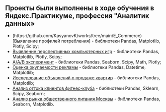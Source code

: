 ## Проекты были выполнены в ходе обучения в Яндекс.Практикуме, профессия "Аналитик данных»

<ul>
<li>(https://github.com/KasyanovK/works/tree/main/E_Commerce)[Выявление профилей потребления] - библиотеки Pandas, Matplotlib, Plotly, Scipy;</li>
<li><a href = « https://github.com/KasyanovK/works/tree/main/Games»>Выявление перспективных компьютерных игр</a> - библиотеки Pandas, Matplotlib, Plotly, Scipy;</li>
<li><a href = « https://github.com/KasyanovK/works/tree/main/abtest»>A/A/B эксперимент</a> - библиотеки Pandas, Seaborn, Scipy, Math, Plotly;</li>

<li><a href = « https://github.com/KasyanovK/works/tree/main/roi_ltv_cac»>Оценка окупаемости рекламы</a> - библиотеки Pandas, Datetime, Matplotlib;</li>

<li><a href = « https://github.com/KasyanovK/works/tree/main/real_estate»>Исследование объявлений о продаже квартир</a> - библиотеки Pandas, Matplotlib;</li>

<li><a href = « https://github.com/KasyanovK/works/tree/main/churn»>Анализ оттока клиентов фитнес-клуба</a> - библиотеки Pandas, Sklearn, Scipy, Seaborn;</li>

<li><a href = « https://github.com/KasyanovK/works/tree/main/Restraunts»>Анализ рынка общественного питания Москвы</a> - библиотеки Pandas, Seaborn, Matplotlib.</li>

</ul>
